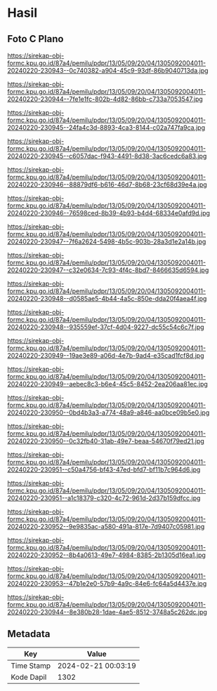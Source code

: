# Hasil

## Foto C Plano

https://sirekap-obj-formc.kpu.go.id/87a4/pemilu/pdpr/13/05/09/20/04/1305092004011-20240220-230943--0c740382-a904-45c9-93df-86b9040713da.jpg

https://sirekap-obj-formc.kpu.go.id/87a4/pemilu/pdpr/13/05/09/20/04/1305092004011-20240220-230944--7fe1e1fc-802b-4d82-86bb-c733a7053547.jpg

https://sirekap-obj-formc.kpu.go.id/87a4/pemilu/pdpr/13/05/09/20/04/1305092004011-20240220-230945--24fa4c3d-8893-4ca3-8144-c02a747fa9ca.jpg

https://sirekap-obj-formc.kpu.go.id/87a4/pemilu/pdpr/13/05/09/20/04/1305092004011-20240220-230945--c6057dac-f943-4491-8d38-3ac6cedc6a83.jpg

https://sirekap-obj-formc.kpu.go.id/87a4/pemilu/pdpr/13/05/09/20/04/1305092004011-20240220-230946--88879df6-b616-46d7-8b68-23cf68d39e4a.jpg

https://sirekap-obj-formc.kpu.go.id/87a4/pemilu/pdpr/13/05/09/20/04/1305092004011-20240220-230946--76598ced-8b39-4b93-b4d4-68334e0afd9d.jpg

https://sirekap-obj-formc.kpu.go.id/87a4/pemilu/pdpr/13/05/09/20/04/1305092004011-20240220-230947--7f6a2624-5498-4b5c-903b-28a3d1e2a14b.jpg

https://sirekap-obj-formc.kpu.go.id/87a4/pemilu/pdpr/13/05/09/20/04/1305092004011-20240220-230947--c32e0634-7c93-4f4c-8bd7-8466635d6594.jpg

https://sirekap-obj-formc.kpu.go.id/87a4/pemilu/pdpr/13/05/09/20/04/1305092004011-20240220-230948--d0585ae5-4b44-4a5c-850e-dda20f4aea4f.jpg

https://sirekap-obj-formc.kpu.go.id/87a4/pemilu/pdpr/13/05/09/20/04/1305092004011-20240220-230948--935559ef-37cf-4d04-9227-dc55c54c6c7f.jpg

https://sirekap-obj-formc.kpu.go.id/87a4/pemilu/pdpr/13/05/09/20/04/1305092004011-20240220-230949--19ae3e89-a06d-4e7b-9ad4-e35cad1fcf8d.jpg

https://sirekap-obj-formc.kpu.go.id/87a4/pemilu/pdpr/13/05/09/20/04/1305092004011-20240220-230949--aebec8c3-b6e4-45c5-8452-2ea206aa81ec.jpg

https://sirekap-obj-formc.kpu.go.id/87a4/pemilu/pdpr/13/05/09/20/04/1305092004011-20240220-230950--0bd4b3a3-a774-48a9-a846-aa0bce09b5e0.jpg

https://sirekap-obj-formc.kpu.go.id/87a4/pemilu/pdpr/13/05/09/20/04/1305092004011-20240220-230950--0c32fb40-31ab-49e7-beaa-54670f79ed21.jpg

https://sirekap-obj-formc.kpu.go.id/87a4/pemilu/pdpr/13/05/09/20/04/1305092004011-20240220-230951--c50a4756-bf43-47ed-bfd7-bf11b7c964d6.jpg

https://sirekap-obj-formc.kpu.go.id/87a4/pemilu/pdpr/13/05/09/20/04/1305092004011-20240220-230951--a1c18379-c320-4c72-961d-2d37b159dfcc.jpg

https://sirekap-obj-formc.kpu.go.id/87a4/pemilu/pdpr/13/05/09/20/04/1305092004011-20240220-230952--9e9835ac-a580-491a-817e-7d9407c05981.jpg

https://sirekap-obj-formc.kpu.go.id/87a4/pemilu/pdpr/13/05/09/20/04/1305092004011-20240220-230952--8b4a0613-49e7-4984-8385-2b1305d16ea1.jpg

https://sirekap-obj-formc.kpu.go.id/87a4/pemilu/pdpr/13/05/09/20/04/1305092004011-20240220-230953--47b1e2e0-57b9-4a9c-84e6-fc64a5d4437e.jpg

https://sirekap-obj-formc.kpu.go.id/87a4/pemilu/pdpr/13/05/09/20/04/1305092004011-20240220-230944--8e380b28-1dae-4ae5-8512-3748a5c262dc.jpg


## Metadata

| Key        | Value               |
| ---------- | ------------------- |
| Time Stamp | 2024-02-21 00:03:19 |
| Kode Dapil | 1302                |



